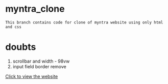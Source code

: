 # myntra_clone

    This branch contains code for clone of myntra website using only html and css

# doubts

1. scrollbar and width - 98vw
2. input field border remove

[Click to view the website](https://rahullkumr.github.io/webtech/)